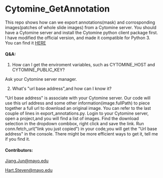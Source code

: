 # Cytomine_GetAnnotation
This repo shows how can we export annotations(mask) and corrosponding images(patches of whole slide images) from a Cytomine server.
You should have a Cytomine server and install the Cytomine python client package first. I have modified the official version, and made it compatible for Python 3.
You can find it [HERE](https://github.com/smujiang/Cytomine_Python_Client-0.1.4_for_python_3.6)

#### Q&A:
1. How can I get the enviroment variables, such as CYTOMINE_HOST and CYTOMINE_PUBLIC_KEY?

Ask your Cytomine server manager.

2. What's "url base address",and how can I know it?

"Url base address" is associate with your Cytomine server. Our code will use this url
address and some other information(image.fullPath) to piece together a full url to download an original image.
You can refer to the last couple of lines in export_annotations.py.
Login to your Cytomine server, open a project,and you will find a list of images. Find the download selection in the dropdown combbox, right click and save the link.
Run conn.fetch_url("link you just copied") in your code,you will get the "Url base address" in the console.
There might be more efficient ways to get it, tell me if you find it.

#### Contributors:
Jiang.Jun@mayo.edu

Hart.Steven@mayo.edu

